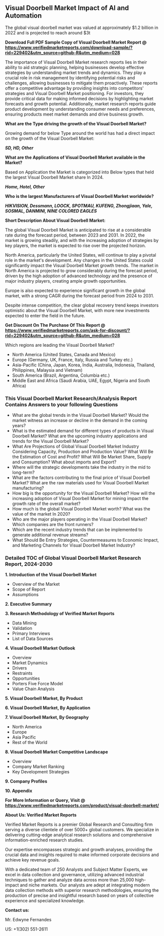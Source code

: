 <h2>Visual Doorbell Market Impact of AI and Automation</h2>The global visual doorbell market was valued at approximately $1.2 billion in 2022 and is projected to reach around $3t</p><p id="" class=""><strong>Download Full PDF Sample Copy of Visual Doorbell Market Report @ <a href="https://www.verifiedmarketreports.com/download-sample/?rid=229402&utm_source=github-R&utm_medium=028" target="_blank">https://www.verifiedmarketreports.com/download-sample/?rid=229402&utm_source=github-R&utm_medium=028</a></strong></p><p>The importance of&nbsp;Visual Doorbell Market research reports lies in their ability to aid strategic planning, helping businesses develop effective strategies by understanding market trends and dynamics. They play a crucial role in risk management by identifying potential risks and challenges, allowing businesses to mitigate them proactively. These reports offer a competitive advantage by providing insights into competitors' strategies and Visual Doorbell Market positioning. For investors, they provide critical data for making informed decisions by highlighting market forecasts and growth potential. Additionally, market research reports guide product development by understanding consumer needs and preferences, ensuring products meet market demands and drive business growth.</p><p><strong>What are the&nbsp;Type driving the growth of the Visual Doorbell Market?</strong></p><p id="" class="">Growing demand for below Type around the world has had a direct impact on the growth of the Visual Doorbell Market:</p><em><strong>SD, HD, Other</strong></em></p><strong>What are the&nbsp;Applications&nbsp;of Visual Doorbell Market available in the Market?</strong></p><p id="" class="">Based on Application the Market is categorized into Below types that held the largest Visual Doorbell Market share In 2024.</p><em><strong>Home, Hotel, Other</strong></em></p><strong>Who is the largest Manufacturers of Visual Doorbell Market worldwide?</strong></p><p><em><strong>HIKVISION, Dessmann, LOOCK, SPOTMAU, KUFENG, Zhongjiaan, Yale, SOSMAL, DANMINI, NINE COLORED EAGLES</strong></em></p><p id="" class=""><strong>Short Description About Visual Doorbell Market:</strong></p><p>The global Visual Doorbell Market is anticipated to rise at a considerable rate during the forecast period, between 2023 and 2031. In 2022, the market is growing steadily, and with the increasing adoption of strategies by key players, the market is expected to rise over the projected horizon.</p><p>North America, particularly the United States, will continue to play a pivotal role in the market's development. Any changes in the United States could significantly impact the Visual Doorbell Market growth trends. The market in North America is projected to grow considerably during the forecast period, driven by the high adoption of advanced technology and the presence of major industry players, creating ample growth opportunities.</p><p>Europe is also expected to experience significant growth in the global market, with a strong CAGR during the forecast period from 2024 to 2031.</p><p>Despite intense competition, the clear global recovery trend keeps investors optimistic about the Visual Doorbell Market, with more new investments expected to enter the field in the future.</p><p id="" class=""><strong>Get Discount On The Purchase Of This Report @ <a href="https://www.verifiedmarketreports.com/ask-for-discount/?rid=229402&utm_source=github-R&utm_medium=028" target="_blank">https://www.verifiedmarketreports.com/ask-for-discount/?rid=229402&utm_source=github-R&utm_medium=028</a></strong></p>Which regions are leading the Visual Doorbell Market?</p><ul><li>North America (United States, Canada and Mexico)</li><li>Europe (Germany, UK, France, Italy, Russia and Turkey etc.)</li><li>Asia-Pacific (China, Japan, Korea, India, Australia, Indonesia, Thailand, Philippines, Malaysia and Vietnam)</li><li>South America (Brazil, Argentina, Columbia etc.)</li><li>Middle East and Africa (Saudi Arabia, UAE, Egypt, Nigeria and South Africa)</li></ul><h3 id="" class="">This Visual Doorbell Market Research/Analysis Report Contains Answers to your following Questions</h3><ul><li>What are the global trends in the Visual Doorbell Market? Would the market witness an increase or decline in the demand in the coming years?</li><li>What is the estimated demand for different types of products in Visual Doorbell Market? What are the upcoming industry applications and trends for the Visual Doorbell Market?</li><li>What Are Projections of Global Visual Doorbell Market Industry Considering Capacity, Production and Production Value? What Will Be the Estimation of Cost and Profit? What Will Be Market Share, Supply and Consumption? What about imports and Export?</li><li>Where will the strategic developments take the industry in the mid to long-term?</li><li>What are the factors contributing to the final price of Visual Doorbell Market? What are the raw materials used for Visual Doorbell Market manufacturing?</li><li>How big is the opportunity for the Visual Doorbell Market? How will the increasing adoption of Visual Doorbell Market for mining impact the growth rate of the overall market?</li><li>How much is the global Visual Doorbell Market worth? What was the value of the market In 2020?</li><li>Who are the major players operating in the Visual Doorbell Market? Which companies are the front runners?</li><li>Which are the recent industry trends that can be implemented to generate additional revenue streams?</li><li>What Should Be Entry Strategies, Countermeasures to Economic Impact, and Marketing Channels for Visual Doorbell Market Industry?</li></ul><h3 id="" class="">Detailed TOC of Global Visual Doorbell Market Research Report, 2024-2030</h3><p id="" class=""><strong>1. Introduction of the Visual Doorbell Market</strong></p><ul><li>Overview of the Market</li><li>Scope of Report</li><li>Assumptions</li></ul><p id="" class=""><strong>2. Executive Summary</strong></p><p id="" class=""><strong>3. Research Methodology of Verified Market Reports</strong></p><ul><li>Data Mining</li><li>Validation</li><li>Primary Interviews</li><li>List of Data Sources</li></ul><p id="" class=""><strong>4. Visual Doorbell Market Outlook</strong></p><ul><li>Overview</li><li>Market Dynamics</li><li>Drivers</li><li>Restraints</li><li>Opportunities</li><li>Porters Five Force Model</li><li>Value Chain Analysis</li></ul><p id="" class=""><strong>5. Visual Doorbell Market, By Product</strong></p><p id="" class=""><strong>6. Visual Doorbell Market, By Application</strong></p><p id="" class=""><strong>7. Visual Doorbell Market, By Geography</strong></p><ul><li>North America</li><li>Europe</li><li>Asia Pacific</li><li>Rest of the World</li></ul><p id="" class=""><strong>8. Visual Doorbell Market Competitive Landscape</strong></p><ul><li>Overview</li><li>Company Market Ranking</li><li>Key Development Strategies</li></ul><p id="" class=""><strong>9. Company Profiles</strong></p><p id="" class=""><strong>10. Appendix</strong></p><p id="" class=""><strong>For More Information or Query, Visit @ <a href="https://www.verifiedmarketreports.com/product/visual-doorbell-market/" target="_blank">https://www.verifiedmarketreports.com/product/visual-doorbell-market/</a></strong></p><p id="" class=""><strong>About Us: Verified Market Reports</strong></p><p id="" class="">Verified Market Reports is a premier Global Research and Consulting firm serving a diverse clientele of over 5000+ global customers. We specialize in delivering cutting-edge analytical research solutions and comprehensive information-enriched research studies.</p><p id="" class="">Our expertise encompasses strategic and growth analyses, providing the crucial data and insights required to make informed corporate decisions and achieve key revenue goals.</p><p id="" class="">With a dedicated team of 250 Analysts and Subject Matter Experts, we excel in data collection and governance, utilizing advanced industrial techniques to gather and analyze data across more than 25,000 high-impact and niche markets. Our analysts are adept at integrating modern data collection methods with superior research methodologies, ensuring the production of precise and insightful research based on years of collective experience and specialized knowledge.</p><p id="" class=""><strong>Contact us:</strong></p><p id="" class="">Mr. Edwyne Fernandes</p><p id="" class="">US: +1(302) 551-2611</p>